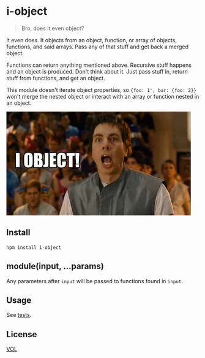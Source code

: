 # i-object

> Bro, does it even object?

It even does. It objects from an object, function, or array of objects, functions, and said arrays. Pass any of that stuff and get back a merged object.

Functions can return anything mentioned above. Recursive stuff happens and an object is produced. Don't think about it. Just pass stuff in, return stuff from functions, and get an object.

This module doesn't iterate object properties, so `{foo: 1', bar: {foo: 2}}` won't merge the nested object or interact with an array or function nested in an object.

![I object!](https://raw.githubusercontent.com/m59peacemaker/js-i-object/master/i-object.jpg "I object!")

## Install
```
npm install i-object
```

## module(input, ...params)

Any parameters after `input` will be passed to functions found in `input`.

## Usage

See [tests](https://github.com/m59peacemaker/js-i-object/blob/master/test/index.js).

## License

[VOL](https://github.com/m59peacemaker/js-i-object/blob/master/LICENSE-VOL.txt)
